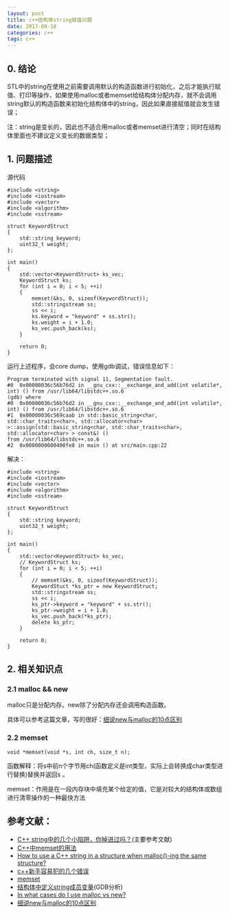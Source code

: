 ```yaml
---
layout: post
title: c++结构体string赋值问题
date: 2017-09-18
categories: c++
tags: c++
---
```


## 0. 结论

STL中的string在使用之前需要调用默认的构造函数进行初始化，之后才能执行赋值、打印等操作，如果使用malloc或者memset给结构体分配内存，就不会调用string默认的构造函数来初始化结构体中的string，因此如果直接赋值就会发生错误；

注：string是变长的，因此也不适合用malloc或者memset进行清空；同时在结构体里面也不建议定义变长的数据类型；

## 1. 问题描述

源代码

```
#include <string>
#include <iostream>
#include <vector>
#include <algorithm>
#include <sstream>

struct KeywordStruct
{
    std::string keyword;
    uint32_t weight;
};

int main()
{
    std::vector<KeywordStruct> ks_vec;
    KeywordStruct ks;
    for (int i = 0; i < 5; ++i)
    {
        memset(&ks, 0, sizeof(KeywordStruct));
        std::stringstream ss;
        ss << i;
        ks.keyword = "keyword" + ss.str();
        ks.weight = i + 1.0;
        ks_vec.push_back(ks);
    }

    return 0;
}

```

运行上述程序，会core dump，使用gdb调试，错误信息如下：

```
Program terminated with signal 11, Segmentation fault.
#0  0x00000036c56b76d2 in __gnu_cxx::__exchange_and_add(int volatile*, int) () from /usr/lib64/libstdc++.so.6
(gdb) where
#0  0x00000036c56b76d2 in __gnu_cxx::__exchange_and_add(int volatile*, int) () from /usr/lib64/libstdc++.so.6
#1  0x00000036c569caab in std::basic_string<char, std::char_traits<char>, std::allocator<char> >::assign(std::basic_string<char, std::char_traits<char>, std::allocator<char> > const&) ()
from /usr/lib64/libstdc++.so.6
#2  0x0000000000400fe8 in main () at src/main.cpp:22
```

解决：

```
#include <string>
#include <iostream>
#include <vector>
#include <algorithm>
#include <sstream>

struct KeywordStruct
{
    std::string keyword;
    uint32_t weight;
};

int main()
{
    std::vector<KeywordStruct> ks_vec;
    // KeywordStruct ks;
    for (int i = 0; i < 5; ++i)
    {
        // memset(&ks, 0, sizeof(KeywordStruct));
        KeywordStuct *ks_ptr = new KeywordStruct;
        std::stringstream ss;
        ss << i;
        ks_ptr->keyword = "keyword" + ss.str();
        ks_ptr->weight = i + 1.0;
        ks_vec.push_back(*ks_ptr);
        delete ks_ptr;
    }

    return 0;
}
```

## 2. 相关知识点

### 2.1 malloc && new

malloc只是分配内存。new除了分配内存还会调用构造函数。

具体可以参考这篇文章，写的很好：[细说new与malloc的10点区别](http://www.cnblogs.com/QG-whz/p/5140930.html)

### 2.2 memset

```
void *memset(void *s, int ch, size_t n);
```

函数解释：将s中前n个字节用ch(函数定义是int类型，实际上会转换成char类型进行替换)替换并返回s 。

memset：作用是在一段内存块中填充某个给定的值，它是对较大的结构体或数组进行清零操作的一种最快方法


## 参考文献：

- [C++ string中的几个小陷阱，你掉进过吗？](http://www.cnblogs.com/lanxuezaipiao/p/3704578.html)(主要参考文献)
- [C++中memset的用法](http://liaolushen.github.io/2015/10/21/C-%E4%B8%ADmemset%E7%9A%84%E7%94%A8%E6%B3%95/)
- [How to use a C++ string in a structure when malloc()-ing the same structure?](https://stackoverflow.com/questions/3411815/how-to-use-a-c-string-in-a-structure-when-malloc-ing-the-same-structure)
- [c++新手容易犯的几个错误](http://www.cnweblog.com/fly2700/archive/2011/10/11/318081.html)
- [memset](https://baike.baidu.com/item/memset)
- [结构体中定义string成员变量](http://jimmyleeee.blog.163.com/blog/static/930961820087255453299/)(GDB分析)
- [In what cases do I use malloc vs new?](https://stackoverflow.com/questions/184537/in-what-cases-do-i-use-malloc-vs-new)
- [细说new与malloc的10点区别](http://www.cnblogs.com/QG-whz/p/5140930.html)
